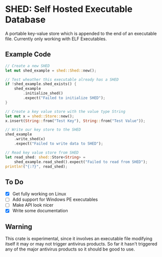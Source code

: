 # SHED: Self Hosted Executable Database
A portable key-value store which is appended to the end of an executable file. Currently only working
with ELF Executables.

## Example Code
```rust
// Create a new SHED
let mut shed_example = shed::Shed::new();

// Test wheather this executable already has a SHED
if !shed_example.shed_exists() {
    shed_example
        .initialize_shed()
        .expect("Failed to initialize SHED");
}

// Create a key value store with the value type String
let mut x = shed::Store::new();
x.insert(String::from("Test Key"), String::from("Test Value"));

// Write our key store to the SHED
shed_example
    .write_shed(x)
    .expect("Failed to write data to SHED");

// Read key value store from SHED
let read_shed: shed::Store<String> =
    shed_example.read_shed().expect("Failed to read from SHED");
println!("{:?}", read_shed);
```

## To Do
- [x] Get fully working on Linux
- [ ] Add support for Windows PE executables
- [ ] Make API look nicer
- [x] Write some documentation

## Warning
This crate is experimental, since it involves an executable file modifying
itself it may or may not trigger antivirus products. So far it hasn't triggered
any of the major antivirus products so it should be good to use.